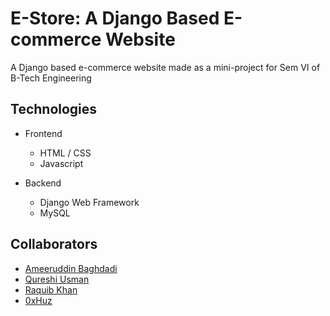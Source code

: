 # E-Store: A Django Based E-commerce Website

A Django based e-commerce website made as a mini-project for Sem VI of B-Tech Engineering

## Technologies

- Frontend

  - HTML / CSS
  - Javascript

- Backend
  - Django Web Framework
  - MySQL

## Collaborators

- [Ameeruddin Baghdadi](https://github.com/ameeruddin0601)
- [Qureshi Usman](https://github.com/q-usman)
- [Raquib Khan](https://github.com/raquib01)
- [0xHuz](https://github.com/0xHuz)
